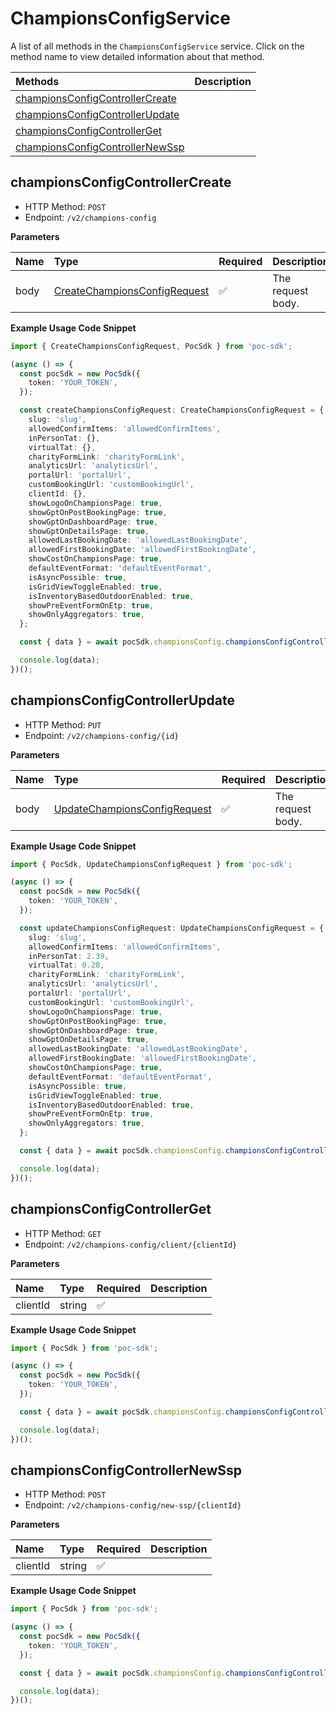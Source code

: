 # ChampionsConfigService

A list of all methods in the `ChampionsConfigService` service. Click on the method name to view detailed information about that method.

| Methods                                                             | Description |
| :------------------------------------------------------------------ | :---------- |
| [championsConfigControllerCreate](#championsconfigcontrollercreate) |             |
| [championsConfigControllerUpdate](#championsconfigcontrollerupdate) |             |
| [championsConfigControllerGet](#championsconfigcontrollerget)       |             |
| [championsConfigControllerNewSsp](#championsconfigcontrollernewssp) |             |

## championsConfigControllerCreate

- HTTP Method: `POST`
- Endpoint: `/v2/champions-config`

**Parameters**

| Name | Type                                                                      | Required | Description       |
| :--- | :------------------------------------------------------------------------ | :------- | :---------------- |
| body | [CreateChampionsConfigRequest](../models/CreateChampionsConfigRequest.md) | ✅       | The request body. |

**Example Usage Code Snippet**

```typescript
import { CreateChampionsConfigRequest, PocSdk } from 'poc-sdk';

(async () => {
  const pocSdk = new PocSdk({
    token: 'YOUR_TOKEN',
  });

  const createChampionsConfigRequest: CreateChampionsConfigRequest = {
    slug: 'slug',
    allowedConfirmItems: 'allowedConfirmItems',
    inPersonTat: {},
    virtualTat: {},
    charityFormLink: 'charityFormLink',
    analyticsUrl: 'analyticsUrl',
    portalUrl: 'portalUrl',
    customBookingUrl: 'customBookingUrl',
    clientId: {},
    showLogoOnChampionsPage: true,
    showGptOnPostBookingPage: true,
    showGptOnDashboardPage: true,
    showGptOnDetailsPage: true,
    allowedLastBookingDate: 'allowedLastBookingDate',
    allowedFirstBookingDate: 'allowedFirstBookingDate',
    showCostOnChampionsPage: true,
    defaultEventFormat: 'defaultEventFormat',
    isAsyncPossible: true,
    isGridViewToggleEnabled: true,
    isInventoryBasedOutdoorEnabled: true,
    showPreEventFormOnEtp: true,
    showOnlyAggregators: true,
  };

  const { data } = await pocSdk.championsConfig.championsConfigControllerCreate(createChampionsConfigRequest);

  console.log(data);
})();
```

## championsConfigControllerUpdate

- HTTP Method: `PUT`
- Endpoint: `/v2/champions-config/{id}`

**Parameters**

| Name | Type                                                                      | Required | Description       |
| :--- | :------------------------------------------------------------------------ | :------- | :---------------- |
| body | [UpdateChampionsConfigRequest](../models/UpdateChampionsConfigRequest.md) | ✅       | The request body. |

**Example Usage Code Snippet**

```typescript
import { PocSdk, UpdateChampionsConfigRequest } from 'poc-sdk';

(async () => {
  const pocSdk = new PocSdk({
    token: 'YOUR_TOKEN',
  });

  const updateChampionsConfigRequest: UpdateChampionsConfigRequest = {
    slug: 'slug',
    allowedConfirmItems: 'allowedConfirmItems',
    inPersonTat: 2.39,
    virtualTat: 0.28,
    charityFormLink: 'charityFormLink',
    analyticsUrl: 'analyticsUrl',
    portalUrl: 'portalUrl',
    customBookingUrl: 'customBookingUrl',
    showLogoOnChampionsPage: true,
    showGptOnPostBookingPage: true,
    showGptOnDashboardPage: true,
    showGptOnDetailsPage: true,
    allowedLastBookingDate: 'allowedLastBookingDate',
    allowedFirstBookingDate: 'allowedFirstBookingDate',
    showCostOnChampionsPage: true,
    defaultEventFormat: 'defaultEventFormat',
    isAsyncPossible: true,
    isGridViewToggleEnabled: true,
    isInventoryBasedOutdoorEnabled: true,
    showPreEventFormOnEtp: true,
    showOnlyAggregators: true,
  };

  const { data } = await pocSdk.championsConfig.championsConfigControllerUpdate(updateChampionsConfigRequest);

  console.log(data);
})();
```

## championsConfigControllerGet

- HTTP Method: `GET`
- Endpoint: `/v2/champions-config/client/{clientId}`

**Parameters**

| Name     | Type   | Required | Description |
| :------- | :----- | :------- | :---------- |
| clientId | string | ✅       |             |

**Example Usage Code Snippet**

```typescript
import { PocSdk } from 'poc-sdk';

(async () => {
  const pocSdk = new PocSdk({
    token: 'YOUR_TOKEN',
  });

  const { data } = await pocSdk.championsConfig.championsConfigControllerGet('clientId');

  console.log(data);
})();
```

## championsConfigControllerNewSsp

- HTTP Method: `POST`
- Endpoint: `/v2/champions-config/new-ssp/{clientId}`

**Parameters**

| Name     | Type   | Required | Description |
| :------- | :----- | :------- | :---------- |
| clientId | string | ✅       |             |

**Example Usage Code Snippet**

```typescript
import { PocSdk } from 'poc-sdk';

(async () => {
  const pocSdk = new PocSdk({
    token: 'YOUR_TOKEN',
  });

  const { data } = await pocSdk.championsConfig.championsConfigControllerNewSsp('clientId');

  console.log(data);
})();
```

<!-- This file was generated by liblab | https://liblab.com/ -->
